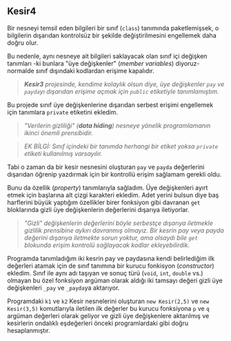 ﻿## Kesir4
Bir nesneyi temsil eden bilgileri
bir sınıf (`class`) tanımında
paketlemişsek, o bilgilerin dışarıdan
kontrolsüz bir şekilde değiştirilmesini
engellemek daha doğru olur.

Bu nedenle, aynı nesneye ait bilgileri
saklayacak olan sınıf içi değişken
tanımları -ki bunlara "üye değişkenler"
(*member variables*) diyoruz-
normalde sınıf dışındaki kodlardan
erişime kapalıdır.
> ***Kesir3** projesinde,
kendime kolaylık olsun diye,
üye değişkenler `pay` ve `payda`yı
dışarıdan erişime açmak için
`public` etiketiyle tanımlamıştım.*<br>


Bu projede sınıf üye değişkenlerine
dışarıdan serbest erişimi engellemek için
tanımlara `private` etiketini ekledim.
> *"Verilerin gizliliği" (**data hiding**)
nesneye yönelik programlamanın
ikinci önemli prensibidir.*

> *EK BİLGİ: Sınıf içindeki bir tanımda herhangi
bir etiket yoksa `private` etiketi
kullanılmış varsayılır.*

Tabi o zaman da bir kesir nesnesini
oluşturan `pay` ve `payda` değerlerini
dışarıdan öğrenip yazdırmak için
bir kontrollü erişim sağlamam gerekli oldu.

Bunu da özellik (*property*) tanımlarıyla
sağladım. Üye değişkenleri ayırt etmek
için başlarına alt çizgi karakteri ekledim.
Adet yerini bulsun diye baş harflerini
büyük yaptığım özellikler birer fonksiyon
gibi davranan `get` bloklarında
gizli üye değişkenlerin değerlerini
dışarıya iletiyorlar.
> *"Gizli" değişkenlerin değerlerini
böyle serbestçe dışarıya iletmekle
gizlilik prensibine aykırı davranmış 
olmayız. Bir kesrin pay veya payda
değerini dışarıya iletmekte sorun yoktur,
ama olsaydı bile `get` blokunda erişim
kontrolü sağlayacak kodlar ekleyebilirdik.*

Programda tanımladığım iki kesrin
pay ve paydasına kendi belirlediğim
ilk değerleri atamak için de sınıf
tanımına bir kurucu fonkisyon
(*constructor*) ekledim. 
Sınıf ile aynı adı taşıyan ve sonuç
türü (`void`, `int`, `double` vs.)
olmayan bu özel fonksiyon argüman
olarak aldığı iki tamsayı değeri
gizli üye değişkenleri `_pay` ve
`_payda`ya aktarıyor.

Programdaki `k1` ve `k2` Kesir nesnelerini
oluşturan `new Kesir(2,5)` ve
`new Kesir(3,5)` komutlarıyla iletilen
ilk değerler bu kurucu fonksiyona
`p` ve `q` argüman değerleri olarak
geliyor ve gizli üye değişkenlere
aktarılmış ve kesirlerin ondalıklı
eşdeğerleri önceki programlardaki gibi
doğru hesaplanmıştır.